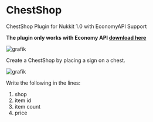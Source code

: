 # ChestShop
ChestShop Plugin for Nukkit 1.0 with EconomyAPI Support

<b>The plugin only works with Economy API <a href="https://cloudburstmc.org/resources/economyapi.14/">download here</a></b><br>

![grafik](https://user-images.githubusercontent.com/45903049/174352918-aa21d50b-fdb7-4e9a-a704-0ed1b584b31b.png)

Create a ChestShop by placing a sign on a chest.

![grafik](https://user-images.githubusercontent.com/45903049/174353294-bc2b8fd3-86fd-45fc-b4fe-1a0903a743e9.png)

Write the following in the lines:
1. shop
2. item id
3. item count
4. price

